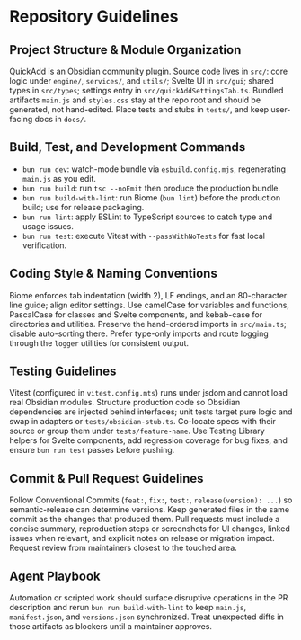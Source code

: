 # Repository Guidelines

## Project Structure & Module Organization
QuickAdd is an Obsidian community plugin. Source code lives in `src/`: core logic under `engine/`, `services/`, and `utils/`; Svelte UI in `src/gui`; shared types in `src/types`; settings entry in `src/quickAddSettingsTab.ts`. Bundled artifacts `main.js` and `styles.css` stay at the repo root and should be generated, not hand-edited. Place tests and stubs in `tests/`, and keep user-facing docs in `docs/`.

## Build, Test, and Development Commands
- `bun run dev`: watch-mode bundle via `esbuild.config.mjs`, regenerating `main.js` as you edit.
- `bun run build`: run `tsc --noEmit` then produce the production bundle.
- `bun run build-with-lint`: run Biome (`bun lint`) before the production build; use for release packaging.
- `bun run lint`: apply ESLint to TypeScript sources to catch type and usage issues.
- `bun run test`: execute Vitest with `--passWithNoTests` for fast local verification.

## Coding Style & Naming Conventions
Biome enforces tab indentation (width 2), LF endings, and an 80-character line guide; align editor settings. Use camelCase for variables and functions, PascalCase for classes and Svelte components, and kebab-case for directories and utilities. Preserve the hand-ordered imports in `src/main.ts`; disable auto-sorting there. Prefer type-only imports and route logging through the `logger` utilities for consistent output.

## Testing Guidelines
Vitest (configured in `vitest.config.mts`) runs under jsdom and cannot load real Obsidian modules. Structure production code so Obsidian dependencies are injected behind interfaces; unit tests target pure logic and swap in adapters or `tests/obsidian-stub.ts`. Co-locate specs with their source or group them under `tests/feature-name`. Use Testing Library helpers for Svelte components, add regression coverage for bug fixes, and ensure `bun run test` passes before pushing.

## Commit & Pull Request Guidelines
Follow Conventional Commits (`feat:`, `fix:`, `test:`, `release(version): ...`) so semantic-release can determine versions. Keep generated files in the same commit as the changes that produced them. Pull requests must include a concise summary, reproduction steps or screenshots for UI changes, linked issues when relevant, and explicit notes on release or migration impact. Request review from maintainers closest to the touched area.

## Agent Playbook
Automation or scripted work should surface disruptive operations in the PR description and rerun `bun run build-with-lint` to keep `main.js`, `manifest.json`, and `versions.json` synchronized. Treat unexpected diffs in those artifacts as blockers until a maintainer approves.
